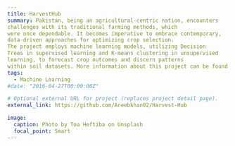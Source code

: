 ```yaml
---
title: HarvestHub
summary: Pakistan, being an agricultural-centric nation, encounters
challenges with its traditional farming methods, which
were once dependable. It becomes imperative to embrace contemporary,
data-driven approaches for optimizing crop selection.
The project employs machine learning models, utilizing Decision
Trees in supervised learning and K-means clustering in unsupervised
learning, to forecast crop outcomes and discern patterns
within soil datasets. More information about this project can be found on
tags:
  - Machine Learning
#date: "2016-04-27T00:00:00Z"

# Optional external URL for project (replaces project detail page).
external_link: https://github.com/Areebkhan02/Harvest-Hub

image:
  caption: Photo by Toa Heftiba on Unsplash
  focal_point: Smart
---
```

